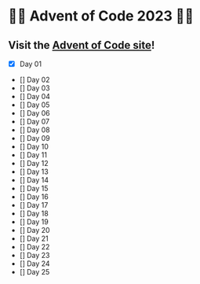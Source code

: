 # 🎅🎅 Advent of Code 2023 🎅🎅

## Visit the [Advent of Code site](https://adventofcode.com/)!

- [x] Day 01
- [] Day 02
- [] Day 03
- [] Day 04
- [] Day 05
- [] Day 06
- [] Day 07
- [] Day 08
- [] Day 09
- [] Day 10
- [] Day 11
- [] Day 12
- [] Day 13
- [] Day 14
- [] Day 15
- [] Day 16
- [] Day 17
- [] Day 18
- [] Day 19
- [] Day 20
- [] Day 21
- [] Day 22
- [] Day 23
- [] Day 24
- [] Day 25
